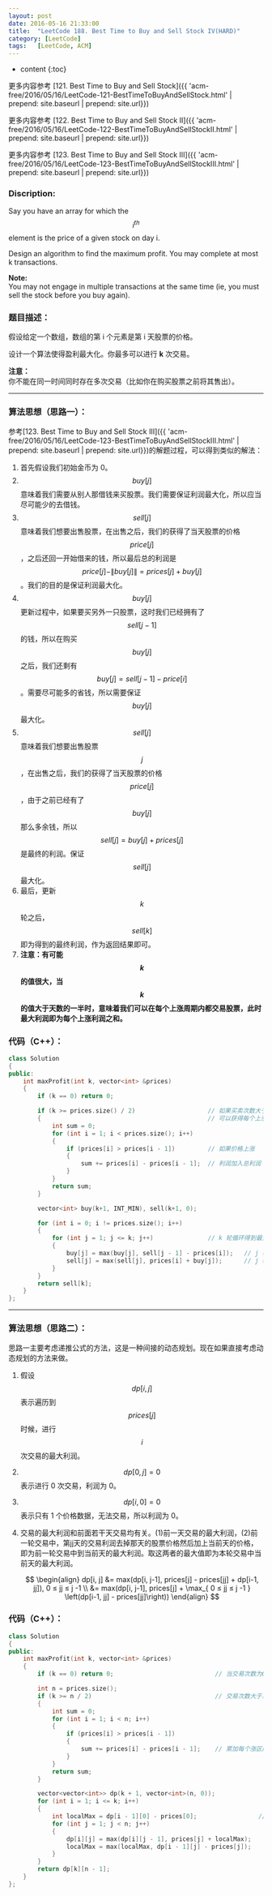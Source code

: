```yaml
---
layout: post
date: 2016-05-16 21:33:00
title:  "LeetCode 188. Best Time to Buy and Sell Stock IV(HARD)"
category: [LeetCode]
tags:   [LeetCode, ACM]
---
```


* content
{:toc}

更多内容参考 [121. Best Time to Buy and Sell Stock]({{ 'acm-free/2016/05/16/LeetCode-121-BestTimeToBuyAndSellStock.html' | prepend: site.baseurl | prepend: site.url}})

更多内容参考 [122. Best Time to Buy and Sell Stock II]({{ 'acm-free/2016/05/16/LeetCode-122-BestTimeToBuyAndSellStockII.html' | prepend: site.baseurl | prepend: site.url}})

更多内容参考 [123. Best Time to Buy and Sell Stock III]({{ 'acm-free/2016/05/16/LeetCode-123-BestTimeToBuyAndSellStockIII.html' | prepend: site.baseurl | prepend: site.url}})

### Discription:

Say you have an array for which the $$ i^{th} $$ element is the price of a given stock on day i.

Design an algorithm to find the maximum profit. You may complete at most k transactions.

**Note:**  
You may not engage in multiple transactions at the same time (ie, you must sell the stock before you buy again).

### 题目描述：

假设给定一个数组，数组的第 i 个元素是第 i 天股票的价格。

设计一个算法使得盈利最大化。你最多可以进行 **k** 次交易。

**注意：**  
你不能在同一时间同时存在多次交易（比如你在购买股票之前将其售出）。

---

### 算法思想（思路一）：

参考[123. Best Time to Buy and Sell Stock III]({{ 'acm-free/2016/05/16/LeetCode-123-BestTimeToBuyAndSellStockIII.html' | prepend: site.baseurl | prepend: site.url}})的解题过程，可以得到类似的解法：

1. 首先假设我们初始金币为 0。  
2. $$ buy[j] $$ 意味着我们需要从别人那借钱来买股票。我们需要保证利润最大化，所以应当尽可能少的去借钱。  
3. $$ sell[j] $$ 意味着我们想要出售股票，在出售之后，我们的获得了当天股票的价格 $$ price[j] $$ ，之后还回一开始借来的钱，所以最后总的利润是  $$ price[j] - \| buy[j] \| = prices[j] + buy[j] $$。我们的目的是保证利润最大化。  
4. $$ buy[j] $$ 更新过程中，如果要买另外一只股票，这时我们已经拥有了 $$ sell[j-1] $$ 的钱，所以在购买 $$ buy[j] $$ 之后，我们还剩有 $$ buy[j] = sell[j-1] - price[i] $$。需要尽可能多的省钱，所以需要保证 $$ buy[j] $$ 最大化。  
5. $$ sell[j] $$ 意味着我们想要出售股票 $$ j $$ ，在出售之后，我们的获得了当天股票的价格 $$ price[j] $$ ，由于之前已经有了 $$ buy[j] $$ 那么多余钱，所以 $$ sell[j] = buy[j] + prices[j] $$ 是最终的利润。保证 $$ sell[j] $$ 最大化。  
6. 最后，更新 $$ k $$ 轮之后，$$ sell[k] $$即为得到的最终利润，作为返回结果即可。  
7. **注意：有可能 $$ k $$ 的值很大，当 $$ k $$ 的值大于天数的一半时，意味着我们可以在每个上涨周期内都交易股票，此时最大利润即为每个上涨利润之和。**

### 代码（C++）：

```cpp
class Solution
{
public:
    int maxProfit(int k, vector<int> &prices)
    {
        if (k == 0) return 0;

        if (k >= prices.size() / 2)                    // 如果买卖次数大于天数一半
        {                                              // 可以获得每个上涨周期的利润
            int sum = 0;
            for (int i = 1; i < prices.size(); i++)
            {
                if (prices[i] > prices[i - 1])         // 如果价格上涨
                {
                    sum += prices[i] - prices[i - 1];  // 利润加入总利润
                }
            }
            return sum;
        }

        vector<int> buy(k+1, INT_MIN), sell(k+1, 0);

        for (int i = 0; i != prices.size(); i++)
        {
            for (int j = 1; j <= k; j++)               // k 轮循环得到最大利润
            {
                buy[j] = max(buy[j], sell[j - 1] - prices[i]);   // j 轮借的钱和上一轮剩下的钱
                sell[j] = max(sell[j], prices[i] + buy[j]);      // j 轮的总利润
            }
        }
        return sell[k];
    }
};
```

---

### 算法思想（思路二）：

思路一主要考虑递推公式的方法，这是一种间接的动态规划。现在如果直接考虑动态规划的方法来做。

1. 假设 $$ dp[i, j] $$ 表示遍历到 $$ prices[j] $$ 时候，进行 $$ i $$ 次交易的最大利润。  
2. $$ dp[0, j] = 0 $$ 表示进行 0 次交易，利润为 0。  
3. $$ dp[i, 0] = 0 $$ 表示只有 1 个价格数据，无法交易，所以利润为 0。  
4. 交易的最大利润和前面若干天交易均有关。(1)前一天交易的最大利润，(2)前一轮交易中，第jj天的交易利润去掉那天的股票价格然后加上当前天的价格，即为前一轮交易中到当前天的最大利润。取这两者的最大值即为本轮交易中当前天的最大利润。  

   $$ \begin{align}
      dp[i, j] &= max(dp[i, j-1], prices[j] - prices[jj] + dp[i-1, jj]), 0 ≤ jj ≤ j -1 \\
               &= max(dp[i, j-1], prices[j] + \max_{ 0 ≤ jj ≤ j -1 } \left(dp[i-1, jj] - prices[jj]\right))
      \end{align}
   $$  


### 代码（C++）：

```cpp
class Solution
{
public:
    int maxProfit(int k, vector<int> &prices)
    {
        if (k == 0) return 0;                            // 当交易次数为0时，直接返回0

        int n = prices.size();
        if (k >= n / 2)                                  // 交易次数大于总数据一半时，可以交易每个涨区间
        {
            int sum = 0;
            for (int i = 1; i < n; i++)
            {
                if (prices[i] > prices[i - 1])
                {
                    sum += prices[i] - prices[i - 1];    // 累加每个涨区间
                }
            }
            return sum;
        }

        vector<vector<int>> dp(k + 1, vector<int>(n, 0));
        for (int i = 1; i <= k; i++)
        {
            int localMax = dp[i - 1][0] - prices[0];                 // 单次交易的最大利润
            for (int j = 1; j < n; j++)                              
            {
                dp[i][j] = max(dp[i][j - 1], prices[j] + localMax);
                localMax = max(localMax, dp[i - 1][j] - prices[j]);
            }
        }
        return dp[k][n - 1];
    }
};

```
